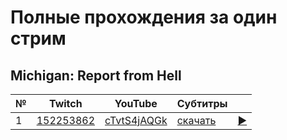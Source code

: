 # Полные прохождения за один стрим

## Michigan: Report from Hell

| № | Twitch | YouTube | Субтитры | |
| --- | --- | --- | --- | --- |
| 1 | [152253862](https://www.twitch.tv/videos/152253862) | [cTvtS4jAQGk](https://www.youtube.com/watch?v=cTvtS4jAQGk) | [скачать](../chats/v152253862.ass) | [▶](../src/player.html?v=cTvtS4jAQGk&s=152253862) |
